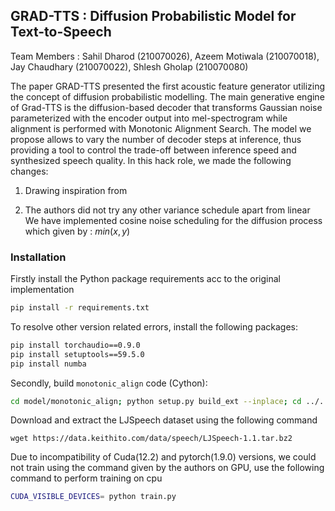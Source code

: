 ## GRAD-TTS : Diffusion Probabilistic Model for Text-to-Speech

Team Members : Sahil Dharod (210070026), Azeem Motiwala (210070018), Jay Chaudhary (210070022), Shlesh Gholap (210070080)

The paper GRAD-TTS presented the first acoustic feature generator utilizing the concept of diffusion probabilistic modelling. The main generative engine of Grad-TTS is the diffusion-based decoder that transforms Gaussian noise parameterized with the encoder output into mel-spectrogram while alignment is performed with Monotonic Alignment Search. The model we propose allows to vary the number of decoder steps at inference, thus providing a tool to control the trade-off between inference speed and synthesized speech quality.
In this hack role, we made the following changes:
1) Drawing inspiration from

2) The authors did not try any other variance schedule apart from linear
   We have implemented cosine noise scheduling for the diffusion process which given by :
   $min (x,y)$

### Installation
Firstly install the Python package requirements acc to the original implementation
```bash
pip install -r requirements.txt
```
To resolve other version related errors, install the following packages:
```bash
pip install torchaudio==0.9.0
pip install setuptools==59.5.0
pip install numba
```
Secondly, build `monotonic_align` code (Cython):

```bash
cd model/monotonic_align; python setup.py build_ext --inplace; cd ../..
```
Download and extract the LJSpeech dataset using the following command
```
wget https://data.keithito.com/data/speech/LJSpeech-1.1.tar.bz2
```
Due to incompatibility of Cuda(12.2) and pytorch(1.9.0) versions, we could not train using the command given by the authors on GPU, use the following command to perform training on cpu
```bash
CUDA_VISIBLE_DEVICES= python train.py
```

